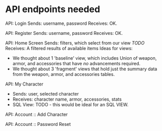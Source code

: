 # API endpoints needed

API: Login
Sends: username, password
Receives: OK.

API: Register
Sends: username, password
Receives: OK.

API: Home Screen
Sends: filters, which select from our view _TODO_
Receives: A filtered results of available items
Ideas for views:
- We thought about 1 'baseline' view, which includes Union of weapon, armor, and accessories that have _no_ advancements required.
- We thought about 3 'fragment' views that hold just the summary data from the weapon, armor, and accessories tables.

API: My Character
- Sends: user, selected character
- Receives: character name, armor, accessories, stats
- SQL View: TODO - this would be ideal for an SQL VIEW.

API: Account :: Add Character

API: Account :: Password Reset



